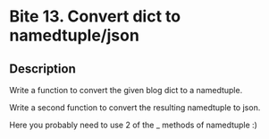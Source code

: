 # Bite 13. Convert dict to namedtuple/json

## Description

Write a function to convert the given blog dict to a namedtuple.

Write a second function to convert the resulting namedtuple to json.

Here you probably need to use 2 of the _ methods of namedtuple :)